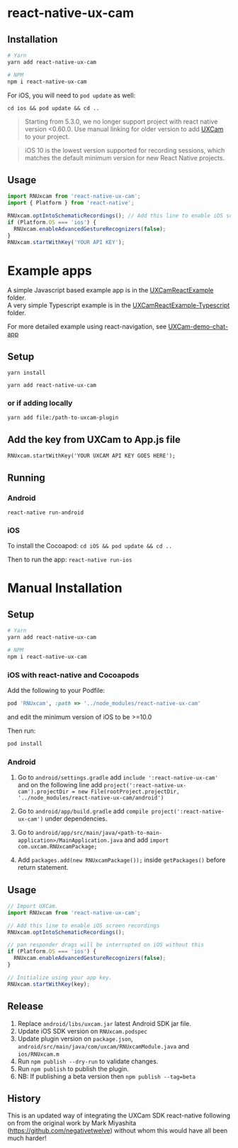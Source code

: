 # react-native-ux-cam

## Installation

```bash
# Yarn
yarn add react-native-ux-cam

# NPM
npm i react-native-ux-cam
```

For iOS, you will need to `pod update`  as well:

`cd ios && pod update && cd ..`

> Starting from 5.3.0, we no longer support project with react native version <0.60.0. Use manual linking for older version to add [UXCam](https://github.com/uxcam/ios-sdk/raw/main/UXCam.xcframework.zip) to your project.

> iOS 10 is the lowest version supported for recording sessions, which matches the default minimum version for new React Native projects.

## Usage

```javascript
import RNUxcam from 'react-native-ux-cam';
import { Platform } from 'react-native';

RNUxcam.optIntoSchematicRecordings(); // Add this line to enable iOS screen recordings
if (Platform.OS === 'ios') {
  RNUxcam.enableAdvancedGestureRecognizers(false);
}
RNUxcam.startWithKey('YOUR API KEY');
```

# Example apps

A simple Javascript based example app is in the [UXCamReactExample](UXCamReactExample/) folder.  
A very simple Typescript example is in the [UXCamReactExample-Typescript](UXCamReactExample-Typescript/) folder.

For more detailed example using react-navigation, see [UXCam-demo-chat-app](https://github.com/uxcam/UXCam-demo-app)

## Setup

`yarn install`

`yarn add react-native-ux-cam`

### or if adding locally

`yarn add file:/path-to-uxcam-plugin`

## Add the key from UXCam to App.js file

`RNUxcam.startWithKey('YOUR UXCAM API KEY GOES HERE');`

## Running

### Android

`react-native run-android`

### iOS

To install the Cocoapod:
`cd iOS && pod update && cd ..`

Then to run the app:
`react-native run-ios`

# Manual Installation

## Setup

```bash
# Yarn
yarn add react-native-ux-cam

# NPM
npm i react-native-ux-cam
```

### iOS with react-native and Cocoapods

Add the following to your Podfile:

```ruby
pod 'RNUxcam', :path => '../node_modules/react-native-ux-cam'
```

and edit the minimum version of iOS to be >=10.0

Then run:

```bash
pod install
```

### Android

1. Go to `android/settings.gradle` add `include ':react-native-ux-cam'`
   and on the following line
   add `project(':react-native-ux-cam').projectDir = new File(rootProject.projectDir, '../node_modules/react-native-ux-cam/android')`

2. Go to `android/app/build.gradle`
   add `compile project(':react-native-ux-cam')` under dependencies.

3. Go to `android/app/src/main/java/<path-to-main-application>/MainApplication.java` and
   add `import com.uxcam.RNUxcamPackage;`

4. Add `packages.add(new RNUxcamPackage());` inside `getPackages()` before return statement.

## Usage

```js
// Import UXCam.
import RNUxcam from 'react-native-ux-cam';

// Add this line to enable iOS screen recordings
RNUxcam.optIntoSchematicRecordings();

// pan responder drags will be interrupted on iOS without this
if (Platform.OS === 'ios') {
  RNUxcam.enableAdvancedGestureRecognizers(false);
}

// Initialize using your app key.
RNUxcam.startWithKey(key);
```

## Release

1. Replace `android/libs/uxcam.jar` latest Android SDK jar file.
2. Update iOS SDK version on `RNUxcam.podspec`
3. Update plugin version on `package.json`, `android/src/main/java/com/uxcam/RNUxcamModule.java` and `ios/RNUxcam.m`
4. Run `npm publish --dry-run` to validate changes.
5. Run `npm publish` to publish the plugin.
6. NB: If publishing a beta version then `npm publish --tag=beta`

## History

This is an updated way of integrating the UXCam SDK react-native following on from the original work by Mark
Miyashita (https://github.com/negativetwelve) without whom this would have all been much harder!
